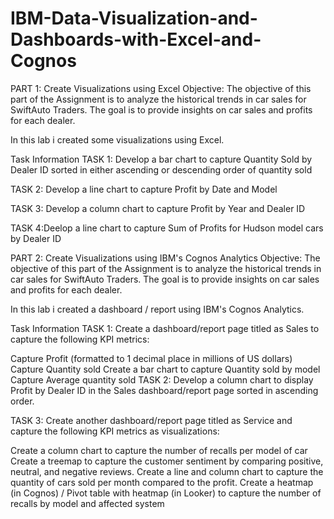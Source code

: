 # IBM-Data-Visualization-and-Dashboards-with-Excel-and-Cognos
PART 1: Create Visualizations using Excel
Objective:
The objective of this part of the Assignment is to analyze the historical trends in car sales for SwiftAuto Traders. The goal is to provide insights on car sales and profits for each dealer.

In this lab i created some visualizations using Excel.

Task Information
TASK 1: Develop a bar chart to capture Quantity Sold by Dealer ID sorted in either ascending or descending order of quantity sold

TASK 2: Develop a line chart to capture Profit by Date and Model

TASK 3: Develop a column chart to capture Profit by Year and Dealer ID

TASK 4:Deelop a line chart to capture Sum of Profits for Hudson model cars by Dealer ID



PART 2: Create Visualizations using IBM's Cognos Analytics
Objective:
The objective of this part of the Assignment is to analyze the historical trends in car sales for SwiftAuto Traders. The goal is to provide insights on car sales and profits for each dealer.

In this lab i created a dashboard / report using IBM's Cognos Analytics.

Task Information
TASK 1: Create a dashboard/report page titled as Sales to capture the following KPI metrics:

Capture Profit (formatted to 1 decimal place in millions of US dollars)
Capture Quantity sold
Create a bar chart to capture Quantity sold by model
Capture Average quantity sold
TASK 2: Develop a column chart to display Profit by Dealer ID in the Sales dashboard/report page sorted in ascending order.

TASK 3: Create another dashboard/report page titled as Service and capture the following KPI metrics as visualizations:

Create a column chart to capture the number of recalls per model of car
Create a treemap to capture the customer sentiment by comparing positive, neutral, and negative reviews.
Create a line and column chart to capture the quantity of cars sold per month compared to the profit.
Create a heatmap (in Cognos) / Pivot table with heatmap (in Looker) to capture the number of recalls by model and affected system
